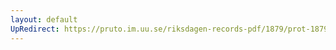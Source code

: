 ```yaml
---
layout: default
UpRedirect: https://pruto.im.uu.se/riksdagen-records-pdf/1879/prot-1879--ak--002/prot-1879--ak--002_001.pdf
---
```

